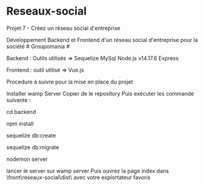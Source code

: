﻿# Reseaux-social
Projet 7 - Créez un réseau social d'entreprise

Développement Backend et Frontend d'un réseau social d'entreprise pour la société # Groupomania #

Backend :
Outils utilisés => 
Sequelize
MySql
Node.js v14.17.6
Express

Frontend : 
outil utilisé => Vue.js 

Procedure à suivre pour la mise en place du projet

Installer wamp Server
Copier de le repository 
Puis exécuter les commande suivante : 

cd backend 

 npm install 

 sequelize db:create 

 sequelize db:migrate

 nodemon server

lancer le server sur wamp server
Puis ouvrez la page index dans \front\reseaux-social\dist\  avec votre explortateur favoris

